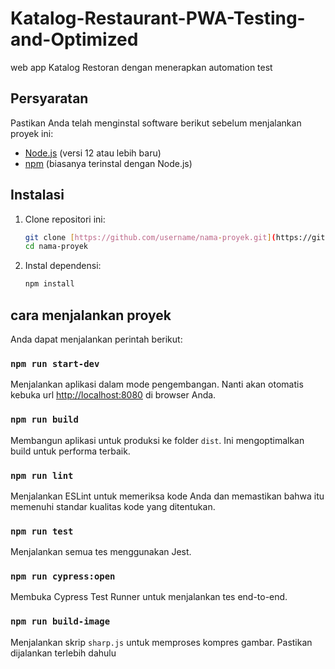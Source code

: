 # Katalog-Restaurant-PWA-Testing-and-Optimized

web app Katalog Restoran dengan menerapkan automation test

## Persyaratan

Pastikan Anda telah menginstal software berikut sebelum menjalankan proyek ini:

- [Node.js](https://nodejs.org/) (versi 12 atau lebih baru)
- [npm](https://www.npmjs.com/) (biasanya terinstal dengan Node.js)

## Instalasi

1. Clone repositori ini:

   ```sh
   git clone [https://github.com/username/nama-proyek.git](https://github.com/Riskypr/Katalog-Restaurant-PWA-Testing-and-Optimized.git)
   cd nama-proyek
   ```

2. Instal dependensi:

   ```sh
   npm install
   ```

## cara menjalankan proyek

Anda dapat menjalankan perintah berikut:

### `npm run start-dev`

Menjalankan aplikasi dalam mode pengembangan. Nanti akan otomatis kebuka url [http://localhost:8080](http://localhost:9000) di browser Anda.

### `npm run build`

Membangun aplikasi untuk produksi ke folder `dist`. Ini mengoptimalkan build untuk performa terbaik.

### `npm run lint`

Menjalankan ESLint untuk memeriksa kode Anda dan memastikan bahwa itu memenuhi standar kualitas kode yang ditentukan.

### `npm run test`

Menjalankan semua tes menggunakan Jest.

### `npm run cypress:open`

Membuka Cypress Test Runner untuk menjalankan tes end-to-end.

### `npm run build-image`

Menjalankan skrip `sharp.js` untuk memproses kompres gambar. Pastikan dijalankan terlebih dahulu

